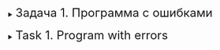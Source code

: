 <details>
<summary><font size="+2">Задача 1. Программа с ошибками</font></summary><br>

<details>
<summary><font size="+1">Описание</font></summary>

Найдите ошибки в программе. Добейтесь, чтобы программа компилировалась и выдавала корректный результат.
</details>

<details>
<summary><font size="+1">Код программы</font></summary>

``` C++
#include <iostream>
using namespace std; 

struct point {
	double m_x;
	double m_y;
	point(double x, double y) {
		m_x = x;
		y = y;
	}
}

void print_point(const point& point_object) {
	std::cout << "x:" << point_object.m_x << ", y: "
		<< point_object.m_y << std::endl;
}

int Main()
{
	int i;
	for (i = 0; i < 5; i++); {
		point my_point(i, 2 * i);
		print_point(my_point);
	}
	return 0;
}

void print_point(const point& point_object) {
	std::cout << "x:" << point_object.m_x << ", y: "
		<< point_object.m_y << std::endl;
}
```
</details>

<details>
<summary><font size="+1">Пример правильной работы программы</font></summary>

```
x:0, y: 0
x:1, y: 2
x:2, y: 4
x:3, y: 6
x:4, y: 8
```
</details>
</details>
<br>

<details>
<summary><font size="+2">Task 1. Program with errors</font></summary><br>

<details>
<summary><font size="+1">Description</font></summary>

Find errors in the program. Make sure that the program compiles and produces the correct result.
</details>

<details>
<summary><font size="+1">Program code</font></summary>

``` C++
#include <iostream>
using namespace std; 

struct point {
	double m_x;
	double m_y;
	point(double x, double y) {
		m_x = x;
		y = y;
	}
}

void print_point(const point& point_object) {
	std::cout << "x:" << point_object.m_x << ", y: "
		<< point_object.m_y << std::endl;
}

int Main()
{
	int i;
	for (i = 0; i < 5; i++); {
		point my_point(i, 2 * i);
		print_point(my_point);
	}
	return 0;
}

void print_point(const point& point_object) {
	std::cout << "x:" << point_object.m_x << ", y: "
		<< point_object.m_y << std::endl;
}
```
</details>

<details>
<summary><font size="+1">Example of correct operation of the program</font></summary>

```
x:0, y: 0
x:1, y: 2
x:2, y: 4
x:3, y: 6
x:4, y: 8
```
</details>
</details>
<br>